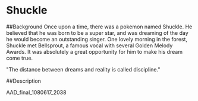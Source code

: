 # Shuckle
##Background
Once upon a time, there was a pokemon named Shuckle. He believed that he was born to be a super star, and was dreaming of the day he would become an outstanding singer. One lovely morning in the forest, Shuckle met Bellsprout, a famous vocal with several Golden Melody Awards. It was absolutely a great opportunity for him to make his dream come true.

"The distance between dreams and reality is called discipline."

##Description

AAD_final_1080617_2038
